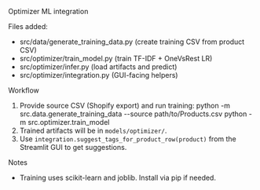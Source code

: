 Optimizer ML integration

Files added:
- src/data/generate_training_data.py  (create training CSV from product CSV)
- src/optimizer/train_model.py        (train TF-IDF + OneVsRest LR)
- src/optimizer/infer.py              (load artifacts and predict)
- src/optimizer/integration.py        (GUI-facing helpers)

Workflow
1) Provide source CSV (Shopify export) and run training:
   python -m src.data.generate_training_data --source path/to/Products.csv
   python -m src.optimizer.train_model
2) Trained artifacts will be in `models/optimizer/`.
3) Use `integration.suggest_tags_for_product_row(product)` from the Streamlit GUI to get suggestions.

Notes
- Training uses scikit-learn and joblib. Install via pip if needed.
